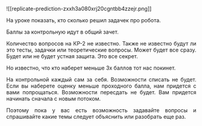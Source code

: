 
![[replicate-prediction-zxxh3a080xrj20cgntbb4zzejr.png]]

На уроке показать, кто сколько решил задачек про робота.

Баллы за контрольную идут в общий зачет. 

<p align="justify">Количество вопросов на КР-2 не известно. Также не известно будут ли это тесты, задачки или теоретические вопросы. Может будет все сразу. Будет или не будет устная защита. Это все секрет.</p>

<p align="justify">Но известно, что кто наберет меньше 3х баллов тот нас покинет. </p>

<p align="justify">
На контрольной каждый сам за себя. Возможности списать не будет. Если вы наберете оценку меньше проходного балла, нам придется с вами попрощаться. Возможности пересдать не будет. Вам придется начинать сначала с новым потоком. 
</p>

<p align="justify">Поэтому пока у вас есть возможность задавайте вопросы и спрашивайте какие темы следует объяснить или разобрать еще раз. </p>
